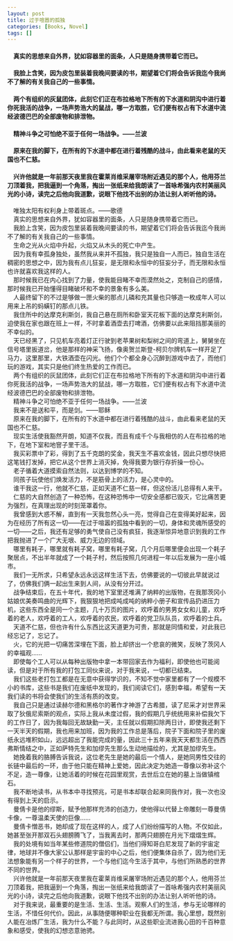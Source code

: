 ```yaml
---
layout: post
title: 过于喧嚣的孤独
categories: [Books, Novel]
tags: []
---
```

#### &#8195;真实的思想来自外界，犹如容器里的面条，人只是随身携带着它而已。                                   
#### &#8195;我脸上含笑，因为皮包里装着我晚间要读的书，期望着它们将会告诉我迄今我尚不了解的有关我自己的一些事情。                                          
#### &#8195;两个有组织的灰鼠团体，此刻它们正在布拉格地下所有的下水道和阴沟中进行着你死我活的战争，一场声势浩大的鼠战，哪一方取胜，它们便有权占有下水道中流经波德巴巴的全部废物和排泄物。                              
#### &#8195;精神斗争之可怕绝不亚于任何一场战争。——兰波                                         
#### &#8195;原来在我的脚下，在所有的下水道中都在进行着残酷的战斗，由此看来老鼠的天国也不仁慈。                           
#### &#8195;兴许他就是一年前那天夜里我在霍莱肖维采屠宰场附近遇见的那个人，他用芬兰刀顶着我，把我逼到一个角落，掏出一张纸来给我朗读了一首咏希强内农村美丽风光的小诗，读完之后他向我道歉，说眼下他找不出别的办法让别人听听他的诗。                    
<!-- more -->
&#8195;唯独太阳有权利身上带着斑点。——歌德                         
&#8195;真实的思想来自外界，犹如容器里的面条，人只是随身携带着它而已。                         
&#8195;我脸上含笑，因为皮包里装着我晚间要读的书，期望着它们将会告诉我迄今我尚不了解的有关我自己的一些事情。                         
&#8195;生命之光从火焰中升起，火焰又从木头的死亡中产生。                   
&#8195;因为我有幸孤身独处，虽然我从来并不孤独，我只是独自一人而已，独自生活在稠密的思想之中，因为我有点儿狂妄，是无限和永恒中的狂妄分子，而无限和永恒也许就喜欢我这样的人。                         
&#8195;那时候我已在内心找到了力量，使我能目睹不幸而漠然处之，克制自己的感情，那时候我已开始懂得目睹破坏和不幸的景象有多么美。                         
&#8195;人最终留下的不过是够做一匣火柴的那点儿磷和充其量也只够造一枚成年人可以用来上吊的蚂蟥钉的那点儿铁。                         
&#8195;我住所中的达摩克利斯剑，我自己悬在厕所和卧室天花板下面的达摩克利斯剑，迫使我在家也跟在班上一样，不时拿着酒壶去打啤酒，仿佛要以此来阻挡那美丽的不幸似的。                   
&#8195;天已经黑了，只见机车亮着灯正行驶到老苹果树和梨树之间的弯道上，舅舅坐在信号塔里扳道岔，他是那样的神采飞扬，像奥贺兰斯登-柯贝尔牌机车一样开足了马力，这里那里，大铁酒壶在闪光。他们个个都全身心沉醉到游戏中去了，而他们玩的游戏，其实只是他们终生热爱的工作而已。                         
&#8195;两个有组织的灰鼠团体，此刻它们正在布拉格地下所有的下水道和阴沟中进行着你死我活的战争，一场声势浩大的鼠战，哪一方取胜，它们便有权占有下水道中流经波德巴巴的全部废物和排泄物。                         
&#8195;精神斗争之可怕绝不亚于任何一场战争。——兰波                         
&#8195;我来不是送和平，而是剑。——耶稣                   
&#8195;原来在我的脚下，在所有的下水道中都在进行着残酷的战斗，由此看来老鼠的天国也不仁慈。                         
&#8195;现实生活使我豁然开朗，知道不仅我，而且有成千个与我相仿的人在布拉格的地下，在地下室和地窨子里干活。                         
&#8195;我买彩票中了彩，得到了五千克朗的奖金，我天生不喜欢金钱，因此只想尽快把这笔钱打发掉，把它从这个世界上消灭掉，免得我要为银行存折操一份心。                         
&#8195;老子循着大道摸索自然法则，以达到博学的不知。                   
&#8195;同孩子玩使他们焕发活力，不是筋骨上的活力，是心灵中的。                         
&#8195;谁干我这一行，他就不仁慈，正如天道不仁慈一样，但这份活儿总得有人来干。                         
&#8195;仁慈的大自然创造了一种恐怖，在这种恐怖中一切安全感都已毁灭，它比痛苦更为强烈，在真理出现的时刻笼罩着你。                         
&#8195;我曾感到大惑不解，直到有一天我忽然心头一亮，觉得自己在变得美好起来，因为在经历了所有这一切——在过于喧嚣的孤独中看到的一切，身体和灵魂所感受的一切——之后，我还有足够的勇气使自己没有疯狂，我逐渐惊异地意识到我的工作把我抛进了一个广大无垠、威力无边的领域。                   
&#8195;哪里有耗子，哪里就有耗子窝，哪里有耗子窝，几个月后哪里便会出现一个耗子聚居点，不出半年就成了一个耗子村，然后按照几何进程一年以后发展为一座小城市。                         
&#8195;我们一无所求，只希望永远永远这样生活下去，仿佛要说的一切彼此早就说过了，仿佛我们俩一起出生来到人间，从没有分开过。                         
&#8195;战争结束后，在五十年代，我的地下室里还堆满了纳粹的出版物，在我那茨冈小姑娘优美奏鸣曲的光辉下，我狠狠地把成吨成吨的纳粹小册子和宣传品扔进压力机，这些东西全是同一个主题，几十万页的图片，欢呼着的男男女女和儿童，欢呼着的老人，欢呼着的工人，欢呼着的农民，欢呼着的党卫队队员，欢呼着的士兵。                         
&#8195;天道不仁慈，但也许有什么东西比这天道更为可贵，那就是同情和爱，对此我已经忘记了，忘记了。                   
&#8195;火，它的光把一切痛苦深埋在下面，脸上却挤出一个悲哀的微笑，反映了茨冈人的幸福观……                         
&#8195;即使每个工人可以从每种出版物中拿一本带回家去作为福利，即使他也可能阅读，但是对于所有我的打包工同伙来说，对于我来说，一切都已结束。                         
&#8195;我们这些老打包工都是在无意中获得学识的，不知不觉中家里都有了一个规模不小的书库，这些书是我们在废纸中发现的，我们阅读它们，感到幸福，希望有一天我们读的书将会使我们的生活有质的改变。                         
&#8195;我自己只是通过读赫尔德和黑格尔的著作才神游了古希腊，读了尼采才对世界采取了狄俄尼索斯的观点，实际上我从未度过假，我的假期几乎统统用来补偿我欠下的工作日了，因为我每回无故缺勤一天，主任就以假期扣除两日计，即使我还剩下一天半天的假期，我也用来加班，因为我的工作总是落后，院子下面和院子里的废纸永远堆积如山，远远超出了我能完成的量，因此三十五年来我天天都生活在西西弗斯情结之中，正如萨特先生和加缪先生那么生动地描绘的，尤其是加缪先生。                   
&#8195;她挽着我的胳膊告诉我说，这位老先生是她的最后一个情人，是她同男性交往的长链中最后的一环，由于他只能在精神上爱她，因此决定为她造一尊像以弥补这个不足，造一尊像，让她活着的时候在花园里观赏，去世后立在她的墓上当做镇棺石。                         
&#8195;我不断地读书，从书本中寻找预兆，可是书本却联合起来同我作对，我一次也没有得到上天的启示。                         
&#8195;曼倩卡是他的缪斯，赋予他那样充沛的创造力，使他得以代替上帝雕刻一尊曼倩卡像，一尊温柔天使的巨像……                         
&#8195;曼倩卡憎恶书，她却成了现在这样的人，成了人们纷纷描写的人物。不仅如此，她甚至张开那双石头翅膀腾飞了，当我离去时，那两只翅膀在月光下熠熠生辉。                   
&#8195;我的处境有如当年某些修道院的僧侣们，当他们得知哥白尼发现了新的宇宙定律，地球并不像大家公认那样是宇宙的中心之后，他们便集体自杀了，因为他们无法想象能有另一个样子的世界，一个与他们迄今生活于其中，与他们所熟悉的世界不同的世界。                         
&#8195;兴许他就是一年前那天夜里我在霍莱肖维采屠宰场附近遇见的那个人，他用芬兰刀顶着我，把我逼到一个角落，掏出一张纸来给我朗读了一首咏希强内农村美丽风光的小诗，读完之后他向我道歉，说眼下他找不出别的办法让别人听听他的诗。                         
&#8195;对于我来说，最重要的是生活、生活、生活。观察人们的生活，参与无论哪样的生活，不惜任何代价。因此，从事随便哪种职业在我都无所谓。我心里想，既然别人能在冶炼厂生活，我为什么不能？与此同时，从这些职业流进我心田的千百种意象和感受，使我的幻想恣意驰骋。           
